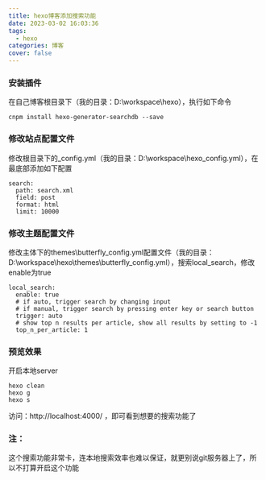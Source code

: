```yaml
---
title: hexo博客添加搜索功能
date: 2023-03-02 16:03:36
tags:
  - hexo
categories: 博客
cover: false
---
```

### 安装插件
在自己博客根目录下（我的目录：D:\workspace\hexo），执行如下命令
```
cnpm install hexo-generator-searchdb --save
```

### 修改站点配置文件
修改根目录下的_config.yml（我的目录：D:\workspace\hexo_config.yml），在最底部添加如下配置
```
search:
  path: search.xml
  field: post
  format: html
  limit: 10000
```

### 修改主题配置文件
修改主体下的themes\butterfly\_config.yml配置文件（我的目录：D:\workspace\hexo\themes\butterfly\_config.yml），搜索local_search，修改enable为true
```
local_search:
  enable: true
  # if auto, trigger search by changing input
  # if manual, trigger search by pressing enter key or search button
  trigger: auto
  # show top n results per article, show all results by setting to -1
  top_n_per_article: 1
```

### 预览效果
开启本地server
```
hexo clean
hexo g
hexo s
```
访问：http://localhost:4000/ ，即可看到想要的搜索功能了

### 注：
这个搜索功能非常卡，连本地搜索效率也难以保证，就更别说git服务器上了，所以不打算开启这个功能
